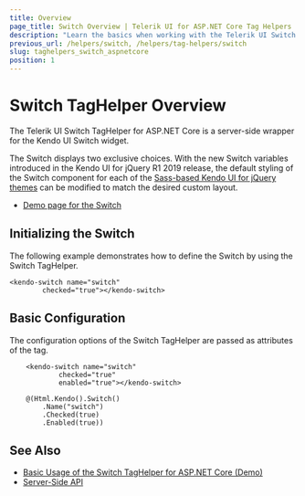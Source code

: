 ```yaml
---
title: Overview
page_title: Switch Overview | Telerik UI for ASP.NET Core Tag Helpers
description: "Learn the basics when working with the Telerik UI Switch TagHelper for ASP.NET Core (MVC 6 or ASP.NET Core MVC)."
previous_url: /helpers/switch, /helpers/tag-helpers/switch
slug: taghelpers_switch_aspnetcore
position: 1
---
```


# Switch TagHelper Overview

The Telerik UI Switch TagHelper for ASP.NET Core is a server-side wrapper for the Kendo UI Switch widget.

The Switch displays two exclusive choices. With the new Switch variables introduced in the Kendo UI for jQuery R1 2019 release, the default styling of the Switch component for each of the [Sass-based Kendo UI for jQuery themes](https://docs.telerik.com/kendo-ui/styles-and-layout/sass-themes) can be modified to match the desired custom layout.

* [Demo page for the Switch](https://demos.telerik.com/aspnet-core/switch/tag-helper)

## Initializing the Switch

The following example demonstrates how to define the Switch by using the Switch TagHelper.

    <kendo-switch name="switch"
            checked="true"></kendo-switch>

## Basic Configuration

The configuration options of the Switch TagHelper are passed as attributes of the tag.

```tab-tagHelper
    <kendo-switch name="switch"
            checked="true"
            enabled="true"></kendo-switch>
```
```tab-cshtml
    @(Html.Kendo().Switch()
        .Name("switch")
        .Checked(true)
        .Enabled(true))
```

## See Also

* [Basic Usage of the Switch TagHelper for ASP.NET Core (Demo)](https://demos.telerik.com/aspnet-core/switch/tag-helper)
* [Server-Side API](/api/switch)
